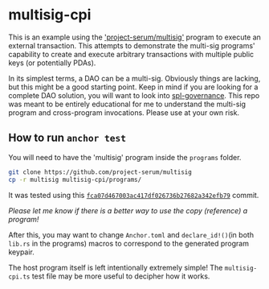 # multisig-cpi
This is an example using the ['project-serum/multisig'](https://github.com/project-serum/multisig) program to execute an external transaction.
This attempts to demonstrate the multi-sig programs' capability to create and execute arbitrary transactions with multiple public keys (or potentially PDAs).

In its simplest terms, a DAO can be a multi-sig. Obviously things are lacking, but this might be a good starting point. Keep in mind if you are looking for a complete DAO solution, you will want to look into [spl-governance](https://github.com/solana-labs/solana-program-library/tree/master/governance). 
This repo was meant to be entirely educational for me to understand the multi-sig program and cross-program invocations. Please use at your own risk.


## How to run `anchor test`

You will need to have the 'multisig' program inside the `programs` folder.

```bash
git clone https://github.com/project-serum/multisig
cp -r multisig multisig-cpi/programs/
```

It was tested using this [`fca07d467003ac417df026736b27682a342efb79`](https://github.com/project-serum/multisig/tree/fca07d467003ac417df026736b27682a342efb79) commit.

*Please let me know if there is a better way to use the copy (reference) a program!*

After this, you may want to change `Anchor.toml` and `declare_id!()`(in both `lib.rs` in the programs) macros
to correspond to the generated program keypair.

The host program itself is left intentionally extremely simple! The `multisig-cpi.ts` test file may be more useful to decipher how it works.
